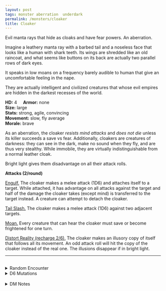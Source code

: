 ```yaml
---
layout: post
tags: monster aberration  underdark
permalink: /monsters/cloaker
title: Cloaker
---
```


Evil manta rays that hide as cloaks and have fear powers. An aberration.

Imagine a leathery manta ray with a barbed tail and a noseless face that looks like a human with shark teeth. Its wings are shredded like an old raincoat, and what seems like buttons on its back are actually two parallel rows of dark eyes.

It speaks in low moans on a frequency barely audible to human that give an uncomfortable feeling in the nape.

They are actually intelligent and civilized creatures that whose evil empires are hidden in the darkest recesses of the world.

**HD:** 4  &nbsp; &nbsp;  **Armor:** none <br>
**Size:** large <br>
**Stats:** strong, agile, convincing <br>
**Movement:** slow, fly average <br>
**Morale:** brave <br>

As an aberration, the cloaker *resists mind attacks* and *does not die* unless its killer succeeds a save vs fear. Additionally, cloakers are creatures of darkness: they can see in the dark, make no sound when they fly, and are thus very stealthy. While immobile, they are virtually indistinguishable from a normal leather cloak.

Bright light gives them disadvantage on all their attack rolls.

**Attacks (2/round)**

<ins>Engulf.</ins> The cloaker makes a melee attack (1D6) and attaches itself to a target. While attached, it has advantage on all attacks against the target and half of the damage the cloaker takes (except mind) is transferred to the target instead. A creature can attempt to detach the cloaker.

<ins>Tail Slash.</ins> The cloaker makes a melee attack (1D6) against two adjacent targets.

<ins>Moan.</ins> Every creature that can hear the cloaker must save or become frightened for one turn.

<ins>Distort Reality (recharge 2/6).</ins> The cloaker makes an illusory copy of itself that follows all its movement. An odd attack roll will hit the copy of the cloaker instead of the real one. The illusions disappear if in bright light.
<br>

---

<br> 

<details markdown="1">
<summary>Random Encounter</summary>
1. **Monster:** 1D4 cloakers & 1 cloaker mind overlord (*cultist*).
1. **Lair:** Strange shapeless structure hanging from the ceiling. <br>	&nbsp; OR <br>	**Omen:** Low frequency moan sends shivers down your spine.
1. **Spoor:** Trap! A fleshy stalatite sending fear waves when it detects movement.
1. **Tracks:** Deep moans echoing.
1. **Trace:** [rumor] Tou have to wear a soundproof helmet in these tunnels.
1. **Trace:** A big leathery cloak.
</details>

<details markdown="1">
<summary>D6 Mutations</summary>

Your studies of the aberration has changed you in horrible, gruesome ways: Your skin grows loose and leathery and ...

1. ... your weight doubles when wet.
1. ... you can glide instead of falling.
1. ... you are indistinguishable from a leather cloak when not moving. 
1. ... your voice is barely audible but carries far.
1. ... you can attach yourself to another body.
1. ... roll again. You know the spell word Whisper and gain one spell dice.
</details>

<br>

<details markdown="1">
<summary>DM Notes</summary>
There was always a certain dissonance for me about a monster whose gimmick is looking like a cloak being [so strong](http://adnd.geoshitties.installgentoo.com/mm/cloaker.html)! The fact that there is supposed to be whole civilizations of evil cloak monsters is hilarious and amazing to me. To reflect that, use the NPC class templates on some cloaker (that's why I havent converted the cloaker lord).
</details>

